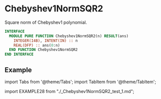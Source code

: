 # Chebyshev1NormSQR2

Square norm of Chebyshev1 polynomial.

```fortran
INTERFACE
  MODULE PURE FUNCTION Chebyshev1NormSQR2(n) RESULT(ans)
    INTEGER(I4B), INTENT(IN) :: n
    REAL(DFP) :: ans(0:n)
  END FUNCTION Chebyshev1NormSQR2
END INTERFACE
```

## Example

import Tabs from '@theme/Tabs';
import TabItem from '@theme/TabItem';

<Tabs>
<TabItem value="example" label="️܀ See example">

import EXAMPLE28 from "./_Chebyshev1NormSQR2_test_1.md";

<EXAMPLE28 />

</TabItem>

<TabItem value="close" label="↢ " default>

</TabItem>
</Tabs>
